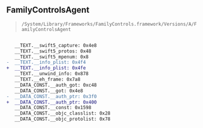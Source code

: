 ## FamilyControlsAgent

> `/System/Library/Frameworks/FamilyControls.framework/Versions/A/FamilyControlsAgent`

```diff

   __TEXT.__swift5_capture: 0x4e8
   __TEXT.__swift5_protos: 0x48
   __TEXT.__swift5_mpenum: 0x8
-  __TEXT.__info_plist: 0x4f4
+  __TEXT.__info_plist: 0x4fe
   __TEXT.__unwind_info: 0x878
   __TEXT.__eh_frame: 0x7a8
   __DATA_CONST.__auth_got: 0xc48
   __DATA_CONST.__got: 0x4e8
-  __DATA_CONST.__auth_ptr: 0x3f0
+  __DATA_CONST.__auth_ptr: 0x400
   __DATA_CONST.__const: 0x1598
   __DATA_CONST.__objc_classlist: 0x28
   __DATA_CONST.__objc_protolist: 0x78

```
